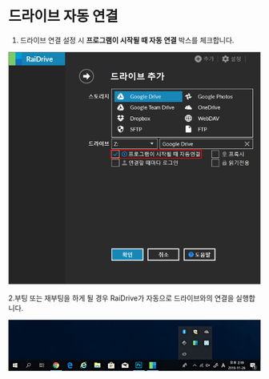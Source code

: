# 드라이브 자동 연결

1. 드라이브 연결 설정 시 **프로그램이 시작될 때 자동 연결** 박스를 체크합니다.  

![automatic](/automatic.PNG?raw=true)  

2.부팅 또는 재부팅을 하게 될 경우 RaiDrive가 자동으로 드라이브와의 연결을 실행합니다.  

![automatic_icon](/automatic_icon.PNG?raw=true)  


